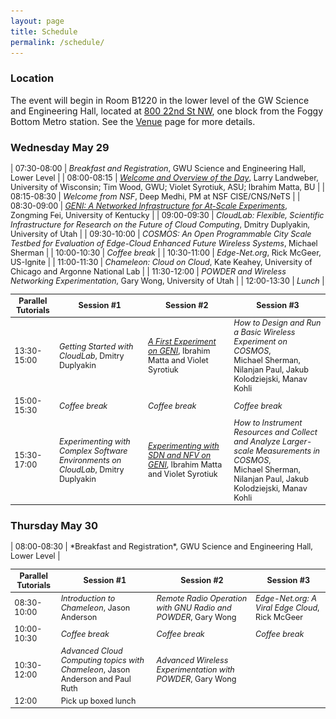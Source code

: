 ```yaml
---
layout: page
title: Schedule
permalink: /schedule/
---
```


### Location
The event will begin in Room B1220 in the lower level of the GW Science and Engineering Hall, located at [800 22nd St NW](https://goo.gl/maps/MF9dwPWCxDzmwpc79), one block from the Foggy Bottom Metro station.  See the [Venue](../venue) page for more details.

### Wednesday May 29

<div style='font-size:90%'>

| 07:30-08:00	| *Breakfast and Registration*, GWU Science and Engineering Hall, Lower Level |
| 08:00-08:15	| *[Welcome and Overview of the Day](/slides/MERIF-Welcome.pptx)*, Larry Landweber, University of Wisconsin; Tim Wood, GWU; Violet Syrotiuk, ASU; Ibrahim Matta, BU |
| 08:15-08:30	| *Welcome from NSF*, Deep Medhi, PM at NSF CISE/CNS/NeTS |
| 08:30-09:00	| *[GENI: A Networked Infrastructure for At-Scale Experiments](slides/merif2019_geni.pptx)*, Zongming Fei, University of Kentucky |
| 09:00-09:30	| *CloudLab: Flexible, Scientific Infrastructure for Research on the Future of Cloud Computing*, Dmitry Duplyakin, University of Utah |
| 09:30-10:00	| *COSMOS: An Open Programmable City Scale Testbed for Evaluation of Edge-Cloud Enhanced Future Wireless Systems*, Michael Sherman |
| 10:00-10:30	| *Coffee break* |
| 10:30-11:00	| *Edge-Net.org*, Rick McGeer, US-Ignite |
| 11:00-11:30	| *Chameleon: Cloud on Cloud*, Kate Keahey, University of Chicago and Argonne National Lab |
| 11:30-12:00	| *POWDER and Wireless Networking Experimentation*, Gary Wong, University of Utah |
| 12:00-13:30	| *Lunch* |

| Parallel Tutorials	| Session #1 |	Session #2 |	Session #3 |
| --- | --- | --- | --- |
| 13:30-15:00 | *Getting Started with CloudLab*, Dmitry Duplyakin |	*[A First Experiment on GENI](/slides/Intro-to-GENI-MERIF.pptx)*, Ibrahim Matta and Violet Syrotiuk |	*How to Design and Run a Basic Wireless Experiment on COSMOS*, <br> Michael Sherman, Nilanjan Paul, Jakub Kolodziejski, Manav Kohli |
| 15:00-15:30 |	*Coffee break* |	*Coffee break* |	*Coffee break* |
| 15:30-17:00 |	*Experimenting with Complex Software Environments on CloudLab*, Dmitry Duplyakin |	*[Experimenting with SDN and NFV on GENI](http://tinyurl.com/geninfv)*, Ibrahim Matta and Violet Syrotiuk |	*How to Instrument Resources and Collect and Analyze Larger-scale Measurements in COSMOS*, <br> Michael Sherman, Nilanjan Paul, Jakub Kolodziejski, Manav Kohli |


</div>

### Thursday May 30

<div style='font-size:90%'>
| 08:00-08:30	| *Breakfast and Registration*, GWU Science and Engineering Hall, Lower Level |


| Parallel Tutorials	| Session #1 |	Session #2 |	Session #3 |
| --- | --- | --- | --- |
| 08:30-10:00|	 *Introduction to Chameleon*, Jason Anderson|	 *Remote Radio Operation with GNU Radio and POWDER*, Gary Wong |	*Edge-Net.org: A Viral Edge Cloud*, Rick McGeer|
| 10:00-10:30|	 *Coffee break*|	*Coffee break*|	 *Coffee break*|
| 10:30-12:00|	 *Advanced Cloud Computing topics with Chameleon*, Jason Anderson and Paul Ruth|	*Advanced Wireless Experimentation with POWDER*, Gary Wong |   |
| 12:00|	 Pick up boxed lunch| |  <img src="/assets/img/1x1.png" width="400px" height="1px"> |

</div>
